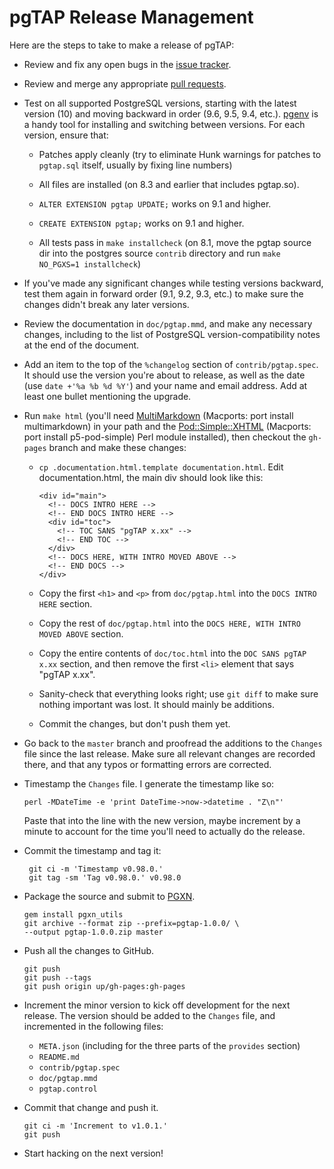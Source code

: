 pgTAP Release Management
========================

Here are the steps to take to make a release of pgTAP:

*   Review and fix any open bugs in the
    [issue tracker](https://github.com/theory/pgtap/issues).

*   Review and merge any appropriate
    [pull requests](https://github.com/theory/pgtap/pulls).

*   Test on all supported PostgreSQL versions, starting with the latest version
    (10) and moving backward in order (9.6, 9.5, 9.4, etc.).
    [pgenv](https://github.com/theory/pgenv/) is a handy tool for installing and
    switching between versions. For each version, ensure that:

    +   Patches apply cleanly (try to eliminate Hunk warnings for patches to
        `pgtap.sql` itself, usually by fixing line numbers)

    +   All files are installed (on 8.3 and earlier that includes pgtap.so).

    +   `ALTER EXTENSION pgtap UPDATE;` works on 9.1 and higher.

    +   `CREATE EXTENSION pgtap;` works on 9.1 and higher.

    +   All tests pass in `make installcheck` (on 8.1, move the pgtap source
        dir into the postgres source `contrib` directory and run
        `make NO_PGXS=1 installcheck`)

*   If you've made any significant changes while testing versions backward, test
    them again in forward order (9.1, 9.2, 9.3, etc.) to make sure the changes
    didn't break any later versions.

*   Review the documentation in `doc/pgtap.mmd`, and make any necessary changes,
    including to the list of PostgreSQL version-compatibility notes at the end
    of the document.

*   Add an item to the top of the `%changelog` section of `contrib/pgtap.spec`.
    It should use the version you're about to release, as well as the date (use
    `date +'%a %b %d %Y'`) and your name and email address. Add at least one
    bullet mentioning the upgrade.

*   Run `make html` (you'll need
    [MultiMarkdown](http://fletcherpenney.net/multimarkdown/) (Macports: port
    install multimarkdown) in your path and the
    [Pod::Simple::XHTML](https://metacpan.org/module/Pod::Simple::XHTML)
    (Macports: port install p5-pod-simple) Perl module installed), then
    checkout the `gh-pages` branch and make these changes:

    +   `cp .documentation.html.template documentation.html`. Edit
        documentation.html, the main div should look like this:

            <div id="main">
              <!-- DOCS INTRO HERE -->
              <!-- END DOCS INTRO HERE -->
              <div id="toc">
                <!-- TOC SANS "pgTAP x.xx" -->
                <!-- END TOC -->
              </div>
              <!-- DOCS HERE, WITH INTRO MOVED ABOVE -->
              <!-- END DOCS -->
            </div>

    +   Copy the first `<h1>` and `<p>` from `doc/pgtap.html` into the
        `DOCS INTRO HERE` section.

    +   Copy the rest of `doc/pgtap.html` into the
        `DOCS HERE, WITH INTRO MOVED ABOVE` section.

    +   Copy the entire contents of `doc/toc.html` into the
        `DOC SANS pgTAP x.xx` section, and then remove the first `<li>` element that
        says "pgTAP x.xx".

    +   Sanity-check that everything looks right; use `git diff` to make sure
        nothing important was lost. It should mainly be additions.

    +   Commit the changes, but don't push them yet.

*   Go back to the `master` branch and proofread the additions to the `Changes`
    file since the last release. Make sure all relevant changes are recorded
    there, and that any typos or formatting errors are corrected.

*   Timestamp the `Changes` file. I generate the timestamp like so:

        perl -MDateTime -e 'print DateTime->now->datetime . "Z\n"'

    Paste that into the line with the new version, maybe increment by a minute
    to account for the time you'll need to actually do the release.

*   Commit the timestamp and tag it:

         git ci -m 'Timestamp v0.98.0.'
         git tag -sm 'Tag v0.98.0.' v0.98.0

*   Package the source and submit to [PGXN](http://manager.pgxn.org/).

        gem install pgxn_utils
        git archive --format zip --prefix=pgtap-1.0.0/ \
        --output pgtap-1.0.0.zip master

*   Push all the changes to GitHub.

        git push
        git push --tags
        git push origin up/gh-pages:gh-pages

*   Increment the minor version to kick off development for the next release.
    The version should be added to the `Changes` file, and incremented in the
    following files:

    +   `META.json` (including for the three parts of the `provides` section)
    +   `README.md`
    +   `contrib/pgtap.spec`
    +   `doc/pgtap.mmd`
    +   `pgtap.control`

*   Commit that change and push it.

        git ci -m 'Increment to v1.0.1.'
        git push

*   Start hacking on the next version!
